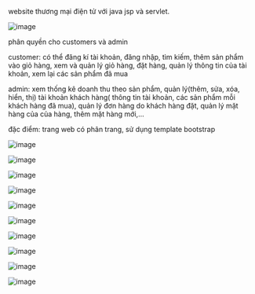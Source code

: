 website thương mại điện tử với java jsp và servlet.

![image](https://github.com/nguyenthieuv1/e-commerce-website/assets/124664998/1ec35a0d-d411-438e-b26e-fc78f6c0d252)

phân quyền cho customers và admin

customer: có thể đăng kí tài khoản, đăng nhập, tìm kiếm, thêm sản phẩm vào giỏ hàng, xem và quản lý giỏ hàng, đặt hàng, quản lý thông tin của tài khoản, xem lại các sản phẩm đã mua

admin: xem thống kê doanh thu theo sản phẩm, quản lý(thêm, sửa, xóa, hiển, thị) tài khoản khách hàng( thông tin tài khoản, các sản phẩm mỗi khách hàng đã mua), quản lý đơn hàng do khách hàng đặt,
quản lý mặt hàng của của hàng, thêm mặt hàng mới,...

đặc điểm: trang web có phân trang, sử dụng template bootstrap 

![image](https://github.com/nguyenthieuv1/e-commerce-website/assets/124664998/8a9a6956-1779-4744-a9be-57139be7e5c7)

![image](https://github.com/nguyenthieuv1/e-commerce-website/assets/124664998/25daab8c-adb7-4952-b89f-8d33c0da0730)

![image](https://github.com/nguyenthieuv1/e-commerce-website/assets/124664998/aeab9782-01e3-4596-a40a-f43b3fd4e267)

![image](https://github.com/nguyenthieuv1/e-commerce-website/assets/124664998/90f15819-eb3b-48ee-9654-1ac40af86166)

![image](https://github.com/nguyenthieuv1/e-commerce-website/assets/124664998/89211397-c4a5-4980-bb41-2a91c8bf1ce3)

![image](https://github.com/nguyenthieuv1/e-commerce-website/assets/124664998/42a5cebe-6dca-4a9c-a77e-421540b7e1c3)

![image](https://github.com/nguyenthieuv1/e-commerce-website/assets/124664998/a0d2004a-ab2a-41fe-b113-8e368e594d2b)

![image](https://github.com/nguyenthieuv1/e-commerce-website/assets/124664998/d99d6872-6552-4f12-8b8a-8453ba5355ae)

![image](https://github.com/nguyenthieuv1/e-commerce-website/assets/124664998/14ba6898-b0a3-48ac-9fda-6669f747d09d)

![image](https://github.com/nguyenthieuv1/e-commerce-website/assets/124664998/3a2eb9b2-5259-44e2-9e83-e752dce21b0b)











